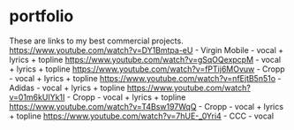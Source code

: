 # portfolio
These are links to my best commercial projects.
https://www.youtube.com/watch?v=DY1Bmtpa-eU  - Virgin Mobile - vocal + lyrics + topline
https://www.youtube.com/watch?v=gSqOQexpcpM  - vocal + lyrics + topline
https://www.youtube.com/watch?v=fPTij6MOvuw  - Cropp - vocal + lyrics + topline
https://www.youtube.com/watch?v=nfEjtB5n51o  - Adidas - vocal + lyrics + topline
https://www.youtube.com/watch?v=01m6kUIYk1I  - Cropp - vocal + lyrics + topline
https://www.youtube.com/watch?v=T4Bsw197WqQ  - Cropp - vocal + lyrics + topline
https://www.youtube.com/watch?v=7hUE-_0Yri4  - CCC -  vocal 

